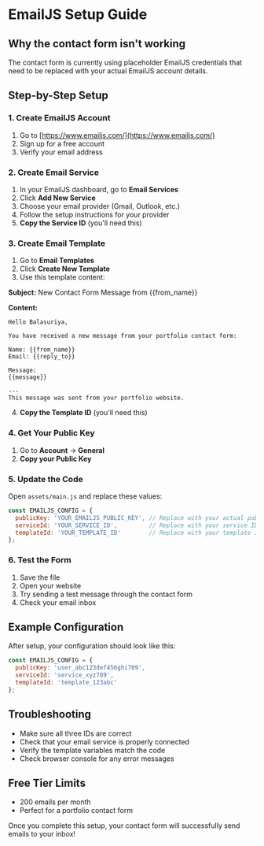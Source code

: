 # EmailJS Setup Guide

## Why the contact form isn't working
The contact form is currently using placeholder EmailJS credentials that need to be replaced with your actual EmailJS account details.

## Step-by-Step Setup

### 1. Create EmailJS Account
1. Go to [https://www.emailjs.com/](https://www.emailjs.com/)
2. Sign up for a free account
3. Verify your email address

### 2. Create Email Service
1. In your EmailJS dashboard, go to **Email Services**
2. Click **Add New Service**
3. Choose your email provider (Gmail, Outlook, etc.)
4. Follow the setup instructions for your provider
5. **Copy the Service ID** (you'll need this)

### 3. Create Email Template
1. Go to **Email Templates**
2. Click **Create New Template**
3. Use this template content:

**Subject:** New Contact Form Message from {{from_name}}

**Content:**
```
Hello Balasuriya,

You have received a new message from your portfolio contact form:

Name: {{from_name}}
Email: {{reply_to}}

Message:
{{message}}

---
This message was sent from your portfolio website.
```

4. **Copy the Template ID** (you'll need this)

### 4. Get Your Public Key
1. Go to **Account** → **General**
2. **Copy your Public Key**

### 5. Update the Code
Open `assets/main.js` and replace these values:

```javascript
const EMAILJS_CONFIG = {
  publicKey: 'YOUR_EMAILJS_PUBLIC_KEY', // Replace with your actual public key
  serviceId: 'YOUR_SERVICE_ID',         // Replace with your service ID
  templateId: 'YOUR_TEMPLATE_ID'        // Replace with your template ID
};
```

### 6. Test the Form
1. Save the file
2. Open your website
3. Try sending a test message through the contact form
4. Check your email inbox

## Example Configuration
After setup, your configuration should look like this:

```javascript
const EMAILJS_CONFIG = {
  publicKey: 'user_abc123def456ghi789',
  serviceId: 'service_xyz789',
  templateId: 'template_123abc'
};
```

## Troubleshooting
- Make sure all three IDs are correct
- Check that your email service is properly connected
- Verify the template variables match the code
- Check browser console for any error messages

## Free Tier Limits
- 200 emails per month
- Perfect for a portfolio contact form

Once you complete this setup, your contact form will successfully send emails to your inbox!
